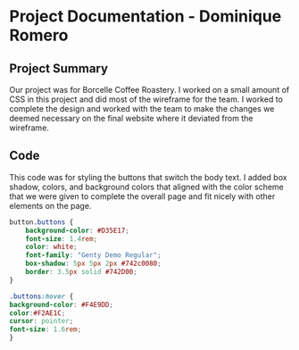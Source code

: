 # Project Documentation - Dominique Romero

## Project Summary
Our project was for Borcelle Coffee Roastery. I worked on a small amount of CSS in this project and did most of the wireframe for the team. I worked to complete the design and worked with the team to make the changes we deemed necessary on the final website where it deviated from the wireframe.

## Code
This code was for styling the buttons that switch the body text. I added box shadow, colors, and background colors that aligned with the color scheme that we were given to complete the overall page and fit nicely with other elements on the page.

```css
button.buttons {
    background-color: #D35E17;
    font-size: 1.4rem;
    color: white;
    font-family: "Genty Demo Regular";
    box-shadow: 5px 5px 2px #742c0080;
    border: 3.5px solid #742D00;
}

.buttons:hover {
background-color: #F4E9DD;
color:#F2AE1C;
cursor: pointer;
font-size: 1.6rem;
}
```